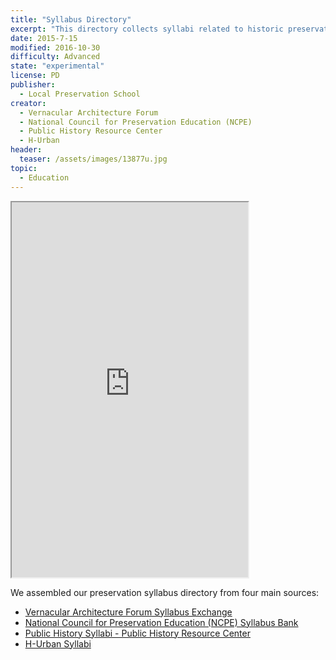 ```yaml
---
title: "Syllabus Directory"
excerpt: "This directory collects syllabi related to historic preservation and public history from a variety of related syllabus collections including the Vernacular Architecture Form Syllabus Exchange, NCPE Syllabus Bank, H-Urban Syllabi, and Public History Syllabi - Public History Resource Center."
date: 2015-7-15
modified: 2016-10-30
difficulty: Advanced
state: "experimental"
license: PD
publisher:
  - Local Preservation School
creator:
  - Vernacular Architecture Forum
  - National Council for Preservation Education (NCPE)
  - Public History Resource Center
  - H-Urban
header:
  teaser: /assets/images/13877u.jpg
topic:
  - Education
---
```

<iframe src="https://docs.google.com/spreadsheets/d/1kw6s6bolJS5Ju5G1vxZLLdrjB3XuoU0moQIjjpyTmOk/pubhtml?widget=true&amp;headers=false" width="75%" height="600px"></iframe>

We assembled our preservation syllabus directory from four main sources:

- [Vernacular Architecture Forum Syllabus Exchange](http://www.vernaculararchitectureforum.org/Syllabi-Exchange)
- [National Council for Preservation Education (NCPE) Syllabus Bank](http://www.ncpe.us/syllabus-bank/)
- [Public History Syllabi - Public History Resource Center](http://www.publichistory.org/education/syllabi.asp)
- [H-Urban Syllabi](https://networks.h-net.org/node/40096)
